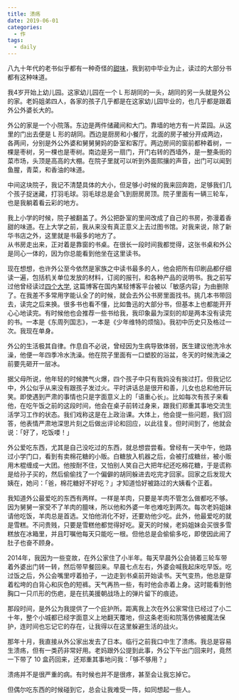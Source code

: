 ```yaml
---
title: 溃疡
date: 2019-06-01
categories:
  - 作
tags:
  - daily
---
```


八九十年代的老书似乎都有一种奇怪的[甜味](https://www.zhihu.com/question/24745067)，我到初中毕业为止，读过的大部分书都有这种味道。

我4岁开始上幼儿园。这家幼儿园在一个 L 形胡同的一头，胡同的另一头就是外公的家。老妈姐弟四人，各家的孩子几乎都是在这家幼儿园毕业的，也几乎都是跟着外公外婆长大的。  
  
外公的家是一个小院落。东边是两件储藏间和大门。靠墙的地方有一片菜园。从这里的门出去便是 L 形的胡同。西边是厨房和小餐厅，北面的房子被分开成两边，各两间，分别是外公外婆和舅舅舅妈的卧室和客厅。两边房间的窗前都种着树，一棵是枣树，另一棵也是枣树。南边是另一扇门，开门右转的西墙外，是一整条街的菜市场，头顶是高高的大棚。在院子里就可以听到外面熙攘的声音，出门可以闻到鱼腥，青菜，和香油的味道。

中间这块院子，我记不清楚具体的大小，但足够小时候的我来回奔跑，足够我们几个孩子捉迷藏，打羽毛球。羽毛球总是会飞到厨房房顶。院子里面有一辆三轮车，也是我躺着看云彩的地方。

我上小学的时候，院子被翻盖了。外公把卧室的里间改成了自己的书房，弥漫着香甜的味道。在上大学之前，我从来没有真正意义上去过图书馆。对我来说，除了新华书店之外，这里就是书最多的地方了。  
从书房走出来，正对着是靠窗的书桌。在很长一段时间我都觉得，这张书桌和外公是同心一体的，因为你总能看到他坐在这里读书。

现在想想，也许外公至今依然是家族之中读书最多的人，他会把所有印刷品都仔细读一遍，包括机关单位发放的材料，订阅的报刊，和各种产品的说明书。我之前写过他曾经读过[四个大学](https://blog.catbaron.com/posts/2019/2019-06-01-溃疡/), 这篇博客在国内某轻博客平台被以「敏感内容」为由删除了。在我差不多常用字能认全了的时候，就会去外公书房里面找书。挑几本书带回去，读完之后来换。很多书也看不懂，比如鲁迅的大部分书，但基本上也都能开开心心地读完。有时候他也会推荐一些书给我，我印象最为深刻的却是两本没有读完的书。一本是《东周列国志》，一本是《少年维特的烦恼》。我初中历史只及格过一次。我现在单身。

外公的生活极其自律。作息自不必说，曾经因为生病导致体弱，医生建议他洗冷水澡，他便一年四季冷水洗澡。他在院子里面有一口塑胶的浴盆，冬天的时候洗澡之前要先砸开一层冰。

据父母所说，他年轻的时候脾气火爆，四个孩子中只有我妈没有挨过打。但我记忆中，外公似乎从来没有跟孩子发过火。平时讲话总是很开和善，儿女也总和他开玩笑。即使遇到严肃的事情也只是字面意义上的「语重心长」。比如每次有孩子来看他，在吃午饭之前的这段时间，他会在桌子前转过身来，跟我们郑重其事地交流生活学习工作的状态。我们戏称这是在上政治课。大体上，他会提一些问题，我们回答，他表情严肃地深思片刻之后做出评论和回应，以此往复。但时间到了，他就会说：「好了，吃饭喽！」

外公爱吃东西，尤其是自己没吃过的东西，就总想尝尝看。曾经有一天中午，他路过小学门口，看到有卖棉花糖的小贩。白糖放入机器之后，会被打成糖丝，被小贩用木棍缠成一大团。他按耐不住，又怕别人笑自己大把年纪还吃棉花糖，于是谎称是给孙子买的，然后偷偷找了一个偏僻的胡同躲进去吃完才回家。回家之后发现大姨在，她问：「爸，棉花糖好不好吃？」才知道恰好被路过的大姨看个正着。

我知道外公最爱吃的东西有两样。一样是羊肉，只要是羊肉不管怎么做都吃不够。因为舅舅一家受不了羊肉的膻味，所以他和外婆一年也难吃到两次。每次老妈姐妹请他吃饭，羊肉总是首选。又怕他消化不好，还要劝他少吃。此外，他最爱吃的就是雪糕。不问贵贱，只要是雪糕他都觉得好吃。夏天的时候，老妈姐妹会买很多雪糕放在冰箱里，并且叮嘱他每天只能吃一根。但他总是会偷偷多吃，即使因此闹了肚子也奋不顾身。

2014年，我因为一些变故，在外公家住了小半年。每天早晨外公会骑着三轮车带着外婆出门转一转，然后带早餐回来。早晨七点左右，外婆会喊我起床吃早饭。吃过饭之后，外公会嘴里哼着拍子，一边走到书桌前开始读书。天气变热，他总是穿着松垮的白背心和灰色的短裤。天气再热一些，有时他会赤着上身。这时能看到他胸口一只爪形的伤疤，是在抗美援朝战场上的弹片留下的痕迹。

那段时间，是外公为我提供了一个庇护所。距离我上次在外公家常住已经过了小二十年，整个小城都已经字面意义上地翻天覆地，但这条老街和院落仿佛被魔法保护，连时间也忘记它的存在，让我得以在这里躲避生活的战火。

那年十月，我直接从外公家出发去了日本。临行之前我口中生了溃疡。我总是容易生溃疡，但有一类药非常好用。老妈跟外公提到此事，外公下午出门回来时，竟然一下带了 10 盒药回来，还郑重其事地问我：「够不够用？」

溃疡并不是很严重的病。有时候也并不是很疼，甚至会让我忘掉它。

但偶尔吃东西的时候碰到它，总会让我难受一阵，如同想起一些人。
